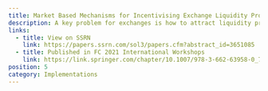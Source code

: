 ```yaml
---
title: Market Based Mechanisms for Incentivising Exchange Liquidity Provision
description: A key problem for exchanges is how to attract liquidity providers and retain their support in all market conditions. This paper develops mechanisms for creating open, automated and scalable liquidity markets. It outlines formal methods to quantify liquidity, determine its price and allocate rewards derived from trading fees between market makers.
links:
  - title: View on SSRN
    link: https://papers.ssrn.com/sol3/papers.cfm?abstract_id=3651085
  - title: Published in FC 2021 International Workshops
    link: https://link.springer.com/chapter/10.1007/978-3-662-63958-0_7
position: 5
category: Implementations
---
```

